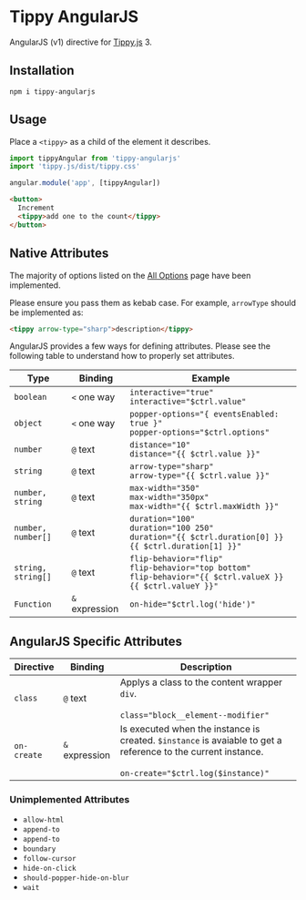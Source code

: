 # Tippy AngularJS

AngularJS (v1) directive for [Tippy.js](https://github.com/atomiks/tippyjs) 3.

## Installation

```
npm i tippy-angularjs
```

## Usage

Place a `<tippy>` as a child of the element it describes.

```js
import tippyAngular from 'tippy-angularjs'
import 'tippy.js/dist/tippy.css'

angular.module('app', [tippyAngular])
```

```html
<button>
  Increment
  <tippy>add one to the count</tippy>
</button>
```

## Native Attributes

The majority of options listed on the [All Options](https://atomiks.github.io/tippyjs/all-options/) page have been implemented.

Please ensure you pass them as kebab case. For example, `arrowType` should be implemented as:

```html
<tippy arrow-type="sharp">description</tippy>
```

AngularJS provides a few ways for defining attributes. Please see the following table to understand how to properly set attributes.

| Type | Binding | Example |
| ---- | ------- | ------- |
| `boolean` | `<` one way | `interactive="true"` <br> `interactive="$ctrl.value"` |
| `object` | `<` one way | `popper-options="{ eventsEnabled: true }"` <br> `popper-options="$ctrl.options"` |
| `number` | `@` text | `distance="10"` <br> `distance="{{ $ctrl.value }}"` |
| `string` | `@` text | `arrow-type="sharp"` <br> `arrow-type="{{ $ctrl.value }}"` |
| `number, string` | `@` text | `max-width="350"` <br> `max-width="350px"` <br> `max-width="{{ $ctrl.maxWidth }}"` |
| `number, number[]` | `@` text | `duration="100"` <br> `duration="100 250"` <br> `duration="{{ $ctrl.duration[0] }} {{ $ctrl.duration[1] }}"` |
| `string, string[]` | `@` text | `flip-behavior="flip"` <br> `flip-behavior="top bottom"` <br> `flip-behavior="{{ $ctrl.valueX }} {{ $ctrl.valueY }}"` |
| `Function` | `&` expression | `on-hide="$ctrl.log('hide')"` |


## AngularJS Specific Attributes

| Directive | Binding | Description |
|-----------|---------|---------|
| `class` | `@` text | Applys a class to the content wrapper `div`. <br><br> `class="block__element--modifier"` |
| `on-create` | `&` expression | Is executed when the instance is created. `$instance` is avaiable to get a reference to the current instance. <br><br> `on-create="$ctrl.log($instance)"` |

### Unimplemented Attributes

- `allow-html`
- `append-to`
- `append-to`
- `boundary`
- `follow-cursor`
- `hide-on-click`
- `should-popper-hide-on-blur`
- `wait`